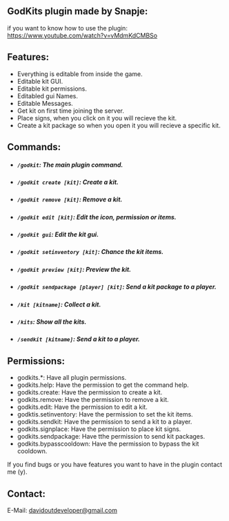 ## GodKits plugin made by Snapje:

if you want to know how to use the plugin:
https://www.youtube.com/watch?v=vMdmKdCMBSo

## Features:
- Everything is editable from inside the game.
- Editable kit GUI.
- Editable kit permissions.
- Editabled gui Names.
- Editable Messages.
- Get kit on first time joining the server.
- Place signs, when you click on it you will recieve the kit.
- Create a kit package so when you open it you will recieve a specific kit.

## Commands:
- ##### `/godkit`: The main plugin command.
- ##### `/godkit create [kit]`: Create a kit.
- ##### `/godkit remove [kit]`: Remove a kit.
- ##### `/godkit edit [kit]`: Edit the icon, permission or items.
- ##### `/godkit gui`: Edit the kit gui.
- ##### `/godkit setinventory [kit]`: Chance the kit items.
- ##### `/godkit preview [kit]`: Preview the kit.
- ##### `/godkit sendpackage [player] [kit]`: Send a kit package to a player.
- ##### `/kit [kitname]`: Collect a kit.
- ##### `/kits`: Show all the kits.
- ##### `/sendkit [kitname]`: Send a kit to a player.

## Permissions:
- godkits.*: Have all plugin permissions.
- godkits.help: Have the permission to get the command help.
- godkits.create: Have the permission to create a kit.
- godkits.remove: Have the permission to remove a kit.
- godkits.edit: Have the permission to edit a kit.
- godktis.setinventory: Have the permission to set the kit items.
- godkits.sendkit: Have the permission to send a kit to a player.
- godkits.signplace: Have the permission to place kit signs.
- godkits.sendpackage: Have tthe permission to send kit packages.
- godkits.bypasscooldown: Have the permission to bypass the kit cooldown.

If you find bugs or you have features you want to have in the plugin contact me (y).

## Contact:
E-Mail: davidoutdeveloper@gmail.com

